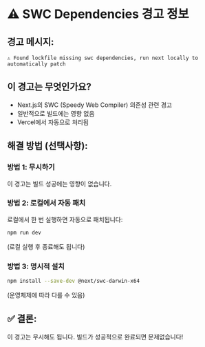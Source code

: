 # ⚠️ SWC Dependencies 경고 정보

## 경고 메시지:
```
⚠ Found lockfile missing swc dependencies, run next locally to automatically patch
```

## 이 경고는 무엇인가요?
- Next.js의 SWC (Speedy Web Compiler) 의존성 관련 경고
- 일반적으로 빌드에는 영향 없음
- Vercel에서 자동으로 처리됨

## 해결 방법 (선택사항):

### 방법 1: 무시하기
이 경고는 빌드 성공에는 영향이 없습니다.

### 방법 2: 로컬에서 자동 패치
로컬에서 한 번 실행하면 자동으로 패치됩니다:
```bash
npm run dev
```
(로컬 실행 후 종료해도 됩니다)

### 방법 3: 명시적 설치
```bash
npm install --save-dev @next/swc-darwin-x64
```
(운영체제에 따라 다를 수 있음)

## ✅ 결론:
이 경고는 무시해도 됩니다. 
빌드가 성공적으로 완료되면 문제없습니다!

